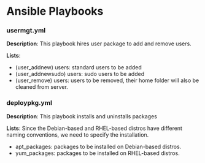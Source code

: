 Ansible Playbooks
=================

### usermgt.yml

__Description__:
This playbook hires user package to add and remove users.

__Lists__:
* (user_addnew) users: standard users to be added
* (user_addnewsudo) users: sudo users to be added
* (user_remove) users: users to be removed, their home folder will also be cleaned from server.


### deploypkg.yml

__Description__:
This playbook installs and uninstalls packages

__Lists__:
Since the Debian-based and RHEL-based distros have different naming conventions, we need to specify the installation.
* apt_packages: packages to be installed on Debian-based distros.
* yum_packages: packages to be installed on RHEL-based distros.
